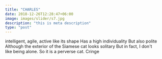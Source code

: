 ```yaml
---
title: "CHARLES"
date: 2018-12-26T12:28:47+06:00
image: images/slider/s7.jpg
description: "this is meta description"
type: "post"
---
```


intelligent, agile, active like its shape Has a high individuality But also polite Although the exterior of the Siamese cat looks solitary But in fact, I don't like being alone. So it is a perverse cat. Cringe
